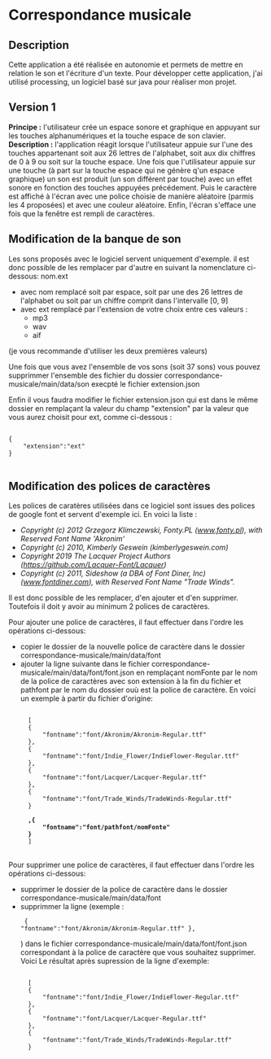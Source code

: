 Correspondance musicale
=======================

Description
-----------

Cette application a été réalisée en autonomie et permets de mettre en relation le son et l'écriture d'un texte. Pour développer cette application, j'ai utilisé processing, un logiciel basé sur java pour réaliser mon projet.

Version 1
---------

<b>Principe :</b> l'utilisateur crée un espace sonore et graphique en appuyant sur les touches alphanumériques et la touche espace de son clavier.<br/>
<b>Description :</b> l'application réagit lorsque l'utilisateur appuie sur l'une des touches appartenant soit aux 26 lettres de l'alphabet, soit aux dix chiffres de 0 à 9 ou soit sur la touche espace. Une fois que l'utilisateur appuie sur une touche (à part sur la touche espace qui ne génère q'un espace graphique) un son est produit (un son différent par touche) avec un effet sonore en fonction des touches appuyées précédement. Puis le caractère est affiché à l'écran avec une police choisie de manière aléatoire (parmis les 4 proposées) et avec une couleur aléatoire. Enfin, l'écran s'efface une fois que la fenêtre est rempli de caractères.

Modification de la banque de son
--------------------------------

Les sons proposés avec le logiciel servent uniquement d'exemple. il est donc possible de les remplacer par d'autre en suivant la nomenclature ci-dessous:
nom.ext 
* avec nom remplacé soit par espace, soit par une des 26 lettres de l'alphabet ou soit par un chiffre comprit dans l'intervalle [0, 9] 
* avec ext remplacé par l'extension de votre choix entre ces valeurs : 
    * mp3 
    * wav
    * aif


</p>(je vous recommande d'utiliser les deux premières valeurs)<p>
Une fois que vous avez l'ensemble de vos sons (soit 37 sons) vous pouvez supprimmer l'ensemble des fichier du dossier correspondance-musicale/main/data/son execpté le fichier extension.json

Enfin il vous faudra modifier le fichier extension.json qui est dans le même dossier en remplaçant la valeur du champ "extension" par la valeur que vous aurez choisit
pour ext, comme ci-dessous :
<pre>
<code>
{
    "extension":"ext"
}
</code>
</pre>

Modification des polices de caractères
--------------------------------------

Les polices de caratères utilisées dans ce logiciel sont issues des polices de google font et servent d'exemple ici. 
En voici la liste :
* <cite>Copyright (c) 2012 Grzegorz Klimczewski, Fonty.PL (www.fonty.pl), with Reserved Font Name 'Akronim'</cite>
* <cite>Copyright (c) 2010, Kimberly Geswein (kimberlygeswein.com)</cite>
* <cite>Copyright 2019 The Lacquer Project Authors (https://github.com/Lacquer-Font/Lacquer)</cite>
* <cite>Copyright (c) 2011, Sideshow (a DBA of Font Diner, Inc) (www.fontdiner.com), with Reserved Font Name "Trade Winds".</cite>

Il est donc possible de les remplacer, d'en ajouter et d'en supprimer. Toutefois il doit y avoir au minimum 2 polices de caractères.

Pour ajouter une police de caractères, il faut effectuer dans l'ordre les opérations ci-dessous:
* copier le dossier de la nouvelle police de caractère dans le dossier correspondance-musicale/main/data/font
* ajouter la ligne suivante dans le fichier correspondance-musicale/main/data/font/font.json en remplaçant nomFonte par le nom de la police de caractères avec son extension à la fin du fichier et pathfont par le nom du dossier ouù est la police de caractère. En voici un exemple à partir du fichier d'origine:
  <pre>
  <code>
    [
	{
	 	"fontname":"font/Akronim/Akronim-Regular.ttf"
	},
	{
		"fontname":"font/Indie_Flower/IndieFlower-Regular.ttf"
	},
	{
		"fontname":"font/Lacquer/Lacquer-Regular.ttf"
	},
	{
		"fontname":"font/Trade_Winds/TradeWinds-Regular.ttf"
	}
    <b>
    ,{
        "fontname":"font/pathfont/nomFonte"
    }</b>
    ]
  </code>
  </pre>


Pour supprimer une police de caractères, il faut effectuer dans l'ordre les opérations ci-dessous:
* supprimer le dossier de la police de caractère dans le dossier correspondance-musicale/main/data/font
* supprimmer la ligne (exemple : <pre><code> 
{
	"fontname":"font/Akronim/Akronim-Regular.ttf" 
}, </code></pre>) dans le fichier correspondance-musicale/main/data/font/font.json correspondant à la police de caractère que vous souhaitez supprimer. Voici Le résultat après supression de la ligne d'exemple:
  <pre>
  <code>
    [
	{
		"fontname":"font/Indie_Flower/IndieFlower-Regular.ttf"
	},
	{
		"fontname":"font/Lacquer/Lacquer-Regular.ttf"
	},
	{
		"fontname":"font/Trade_Winds/TradeWinds-Regular.ttf"
	}
    <b>
  </code>
  </pre>
